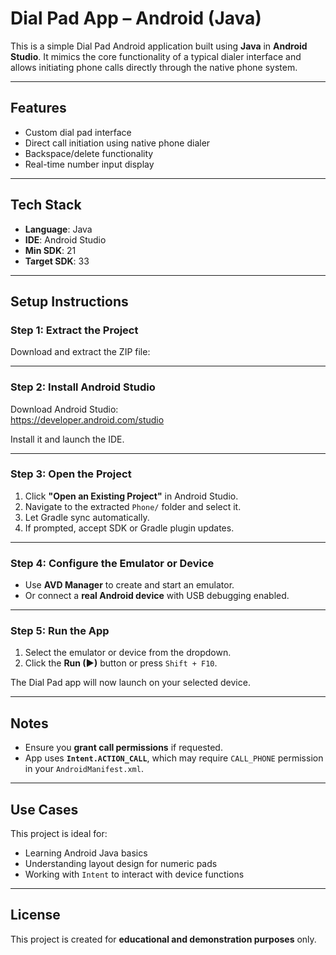 #  Dial Pad App – Android (Java)

This is a simple Dial Pad Android application built using **Java** in **Android Studio**. It mimics the core functionality of a typical dialer interface and allows initiating phone calls directly through the native phone system.

---

##  Features

-  Custom dial pad interface
-  Direct call initiation using native phone dialer
-  Backspace/delete functionality
-  Real-time number input display

---

##  Tech Stack

- **Language**: Java  
- **IDE**: Android Studio  
- **Min SDK**: 21  
- **Target SDK**: 33  

---

##  Setup Instructions

###  Step 1: Extract the Project

Download and extract the ZIP file:

---

###  Step 2: Install Android Studio

Download Android Studio:  
https://developer.android.com/studio

Install it and launch the IDE.

---

###  Step 3: Open the Project

1. Click **"Open an Existing Project"** in Android Studio.
2. Navigate to the extracted `Phone/` folder and select it.
3. Let Gradle sync automatically.
4. If prompted, accept SDK or Gradle plugin updates.

---

###  Step 4: Configure the Emulator or Device

- Use **AVD Manager** to create and start an emulator.  
- Or connect a **real Android device** with USB debugging enabled.

---

###  Step 5: Run the App

1. Select the emulator or device from the dropdown.
2. Click the **Run (▶)** button or press `Shift + F10`.

The Dial Pad app will now launch on your selected device.

---

##  Notes

- Ensure you **grant call permissions** if requested.
- App uses **`Intent.ACTION_CALL`**, which may require `CALL_PHONE` permission in your `AndroidManifest.xml`.

---

##  Use Cases

This project is ideal for:
- Learning Android Java basics
- Understanding layout design for numeric pads
- Working with `Intent` to interact with device functions

---

##  License

This project is created for **educational and demonstration purposes** only.



